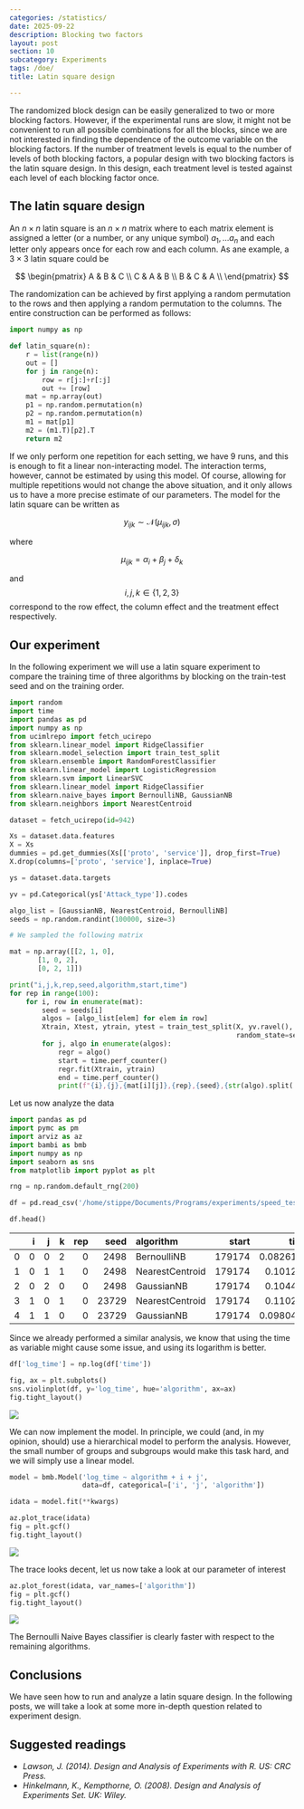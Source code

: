 ```yaml
---
categories: /statistics/
date: 2025-09-22
description: Blocking two factors
layout: post
section: 10
subcategory: Experiments
tags: /doe/
title: Latin square design

---
```





The randomized block design can be easily generalized to two or more
blocking factors. However, if the experimental runs are slow,
it might not be convenient to run all possible combinations for all the blocks,
since we are not interested in finding the dependence of the outcome
variable on the blocking factors.
If the number of treatment levels is equal to the number of levels
of both blocking factors, 
a popular design with two blocking factors is the latin square design.
In this design, each treatment level is tested against each
level of each blocking factor once.

## The latin square design

An $n\times n$ latin square is an $n \times n$ matrix where to each matrix
element is assigned a letter (or a number, or any unique symbol) $a_1,...a_n$
and each letter only appears once for each row and each column.
As ane example, a $3 \times 3$ latin square could be


$$
\begin{pmatrix}
A & B & C \\
C & A & B \\
B & C & A \\
\end{pmatrix}
$$

The randomization can be achieved by first applying a random permutation
to the rows and then applying a random permutation to the columns.
The entire construction can be performed as follows:

```python
import numpy as np

def latin_square(n):
    r = list(range(n))
    out = []
    for j in range(n):
        row = r[j:]+r[:j]
        out += [row]
    mat = np.array(out)
    p1 = np.random.permutation(n)
    p2 = np.random.permutation(n)
    m1 = mat[p1]
    m2 = (m1.T)[p2].T
    return m2
```

If we only perform one repetition for each setting, we have 9
runs, and this is enough to fit a linear non-interacting model.
The interaction terms, however, cannot be estimated by using this
model.
Of course, allowing for multiple repetitions would not change the above
situation, and it only allows us to have a more precise estimate
of our parameters.
The model for the latin square can be written as

$$
y_{ijk} \sim \mathcal{N}(\mu_{ijk}, \sigma)
$$

where 

$$
\mu_{ijk} = \alpha_i + \beta_j + \delta_k
$$

and $$i,j,k\in \left\{1,2,3\right\}$$
correspond to the row effect, the column effect and the treatment
effect respectively.

## Our experiment

In the following experiment we will use a latin square
experiment to compare the training time of three algorithms by blocking
on the train-test seed and on the training order.


```python
import random
import time
import pandas as pd
import numpy as np
from ucimlrepo import fetch_ucirepo
from sklearn.linear_model import RidgeClassifier
from sklearn.model_selection import train_test_split
from sklearn.ensemble import RandomForestClassifier
from sklearn.linear_model import LogisticRegression
from sklearn.svm import LinearSVC
from sklearn.linear_model import RidgeClassifier
from sklearn.naive_bayes import BernoulliNB, GaussianNB
from sklearn.neighbors import NearestCentroid

dataset = fetch_ucirepo(id=942)

Xs = dataset.data.features
X = Xs
dummies = pd.get_dummies(Xs[['proto', 'service']], drop_first=True)
X.drop(columns=['proto', 'service'], inplace=True)

ys = dataset.data.targets

yv = pd.Categorical(ys['Attack_type']).codes

algo_list = [GaussianNB, NearestCentroid, BernoulliNB]
seeds = np.random.randint(100000, size=3)

# We sampled the following matrix

mat = np.array([[2, 1, 0],
       [1, 0, 2],
       [0, 2, 1]])

print("i,j,k,rep,seed,algorithm,start,time")
for rep in range(100):
    for i, row in enumerate(mat):
        seed = seeds[i]
        algos = [algo_list[elem] for elem in row]
        Xtrain, Xtest, ytrain, ytest = train_test_split(X, yv.ravel(),
                                                        random_state=seed)
        for j, algo in enumerate(algos):
            regr = algo()
            start = time.perf_counter()
            regr.fit(Xtrain, ytrain)
            end = time.perf_counter()
            print(f"{i},{j},{mat[i][j]},{rep},{seed},{str(algo).split('.')[-1].split("'")[0]},{start},{end - start}")
```

Let us now analyze the data

```python
import pandas as pd
import pymc as pm
import arviz as az
import bambi as bmb
import numpy as np
import seaborn as sns
from matplotlib import pyplot as plt

rng = np.random.default_rng(200)

df = pd.read_csv('/home/stippe/Documents/Programs/experiments/speed_test/time_latin_square_class_new1.csv')

df.head()
```

|    |   i |   j |   k |   rep |   seed | algorithm       |   start |      time |
|---:|----:|----:|----:|------:|-------:|:----------------|--------:|----------:|
|  0 |   0 |   0 |   2 |     0 |   2498 | BernoulliNB     |  179174 | 0.0826179 |
|  1 |   0 |   1 |   1 |     0 |   2498 | NearestCentroid |  179174 | 0.101275  |
|  2 |   0 |   2 |   0 |     0 |   2498 | GaussianNB      |  179174 | 0.104436  |
|  3 |   1 |   0 |   1 |     0 |  23729 | NearestCentroid |  179174 | 0.110273  |
|  4 |   1 |   1 |   0 |     0 |  23729 | GaussianNB      |  179174 | 0.0980437 |


Since we already performed a similar analysis, we know
that using the time as variable might cause some issue, and using
its logarithm is better.

```python
df['log_time'] = np.log(df['time'])

fig, ax = plt.subplots()
sns.violinplot(df, y='log_time', hue='algorithm', ax=ax)
fig.tight_layout()
```

![](/docs/assets/images/statistics/latin_square/violin.webp)

We can now implement the model.
In principle, we could (and, in my opinion, should)
use a hierarchical model to perform the analysis.
However, the small number of groups and subgroups would make this task
hard, and we will simply use a linear model.


```python
model = bmb.Model('log_time ~ algorithm + i + j',
                  data=df, categorical=['i', 'j', 'algorithm'])

idata = model.fit(**kwargs)

az.plot_trace(idata)
fig = plt.gcf()
fig.tight_layout()
```


![](/docs/assets/images/statistics/latin_square/trace.webp)

The trace looks decent, let us now take a look at our parameter
of interest

```python
az.plot_forest(idata, var_names=['algorithm'])
fig = plt.gcf()
fig.tight_layout()
```

![](/docs/assets/images/statistics/latin_square/forest_algorithm.webp)

The Bernoulli Naive Bayes classifier is clearly faster
with respect to the remaining algorithms.
## Conclusions

We have seen how to run and analyze a latin square design.
In the following posts, we will take a look at some more in-depth
question related to experiment design.

## Suggested readings
- <cite>Lawson, J. (2014). Design and Analysis of Experiments with R. US: CRC Press.</cite>
- <cite>Hinkelmann, K., Kempthorne, O. (2008). Design and Analysis of Experiments Set. UK: Wiley.</cite>
